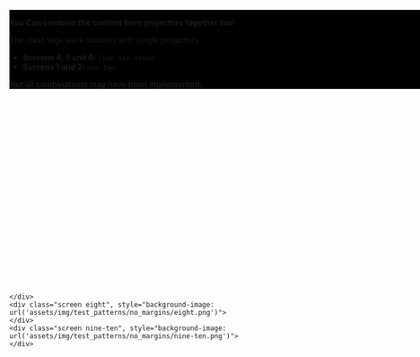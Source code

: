 

<div class="studio template no-margin template">
    <div class="screen one-two-three", style="background-image: url('assets/img/test_patterns/no_margins/one-two-three.png')">
    </div>
    <div class="screen four", style="background-image: url('assets/img/test_patterns/no_margins/four.png')">
    </div>
    <div class="screen five-six-seven", style="background-image: url('assets/img/test_patterns/no_margins/five-six-seven.png')">
        <div style="background-color: black; width: 1200px; display: inline-block; margin: 350px auto">
            <p><strong>You Can combine the content from projectors together too!</strong></p>
            <p>The class tags work similarly with single projectors</p>
            <ul>
                <li>
                    <strong>Screens 4, 5 and 6: </strong><code>five-six-seven</code>
                </li>
                <li>
                    <strong>Screens 1 and 2: </strong><code>one-two</code>
                </li>
            </ul>
            <strong>Not all combinations may have been implemented.</strong>
        </div>
        
    </div>
    <div class="screen eight", style="background-image: url('assets/img/test_patterns/no_margins/eight.png')">
    </div>
    <div class="screen nine-ten", style="background-image: url('assets/img/test_patterns/no_margins/nine-ten.png')">
    </div>
</div>


